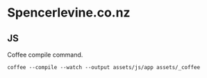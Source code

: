# Spencerlevine.co.nz

## JS

Coffee compile command.

```coffee --compile --watch --output assets/js/app assets/_coffee```